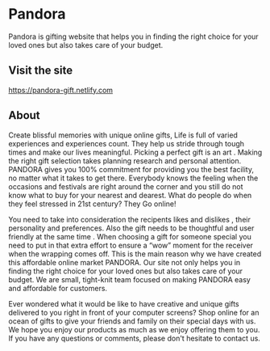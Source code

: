 # Pandora

Pandora is gifting website that helps you in finding the right choice for your loved ones but also takes care of your budget.

## Visit the site

https://pandora-gift.netlify.com

## About 

Create blissful memories with unique online gifts, Life is full of varied experiences and experiences count. They help us stride through tough times and make our lives meaningful. Picking a perfect gift is an art . Making the right gift selection takes planning research and personal attention. PANDORA gives you 100% commitment for providing you the best facility, no matter what it takes to get there. Everybody knows the feeling when the occasions and festivals are right around the corner and you still do not know what to buy for your nearest and dearest. What do people do when they feel stressed in 21st century? They Go online!

You need to take into consideration the recipents likes and dislikes , their personality and preferences. Also the gift needs to be thoughtful and user friendly at the same time . When choosing a gift for someone special you need to put in that extra effort to ensure a “wow” moment for the receiver when the wrapping comes off. This is the main reason why we have created this affordable online market PANDORA. Our site not only helps you in finding the right choice for your loved ones but also takes care of your budget. We are small, tight-knit team focused on making PANDORA easy and affordable for customers.

Ever wondered what it would be like to have creative and unique gifts delivered to you right in front of your computer screens? Shop online for an ocean of gifts to give your friends and family on their special days with us. We hope you enjoy our products as much as we enjoy offering them to you. If you have any questions or comments, please don't hesitate to contact us.

